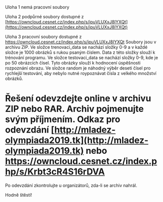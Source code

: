 Uloha 1
nemá pracovní soubory

Uloha 2
podpůrné soubory dostupné z [https://owncloud.cesnet.cz/index.php/s/ipuVLUXxJ8IYXQt](https://owncloud.cesnet.cz/index.php/s/ipuVLUXxJ8IYXQt)

Uloha 3
pracovní soubory dostupné z https://owncloud.cesnet.cz/index.php/s/ipuVLUXxJ8IYXQt
Soubory jsou v archivu ZIP. Ve složce trenovaci_data se nachází složky 0-9 a v každé složce je 1000 obrázků s rukou psaným číslem. Data z této složky slouží k trénování programu. Ve složce testovaci_data se nachází složky 0-9, kde je po 50 obrázcích čísel. Tyto obrázky slouží k hodnocení úspěšnosti rozpoznání obrazu. Ve složce random je náhodný výběr deseti čísel pro rychlejší testování, aby nebylo nutné roypoznávat čísla z velkého množství obrázků.


# Řešení odevzdejte online v archivu ZIP nebo RAR. Archiv pojmenujte svým příjmením. Odkaz pro odevzdání [http://mladez-olympiada2019.tk](http://mladez-olympiada2019.tk) nebo https://owncloud.cesnet.cz/index.php/s/Krbt3cR4S16rDVA
Po odevzdání zkontrolujte u organizátorů, zda-li se archiv nahrál.

Hodně štěstí!
